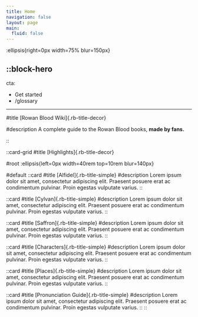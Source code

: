 ```yaml
---
title: Home
navigation: false
layout: page
main:
  fluid: false
---
```


:ellipsis{right=0px width=75% blur=150px}



::block-hero
---
cta:
  - Get started
  - /glossary
---
#title
[Rowan Blood Wiki]{.rb-title-decor}

#description
A complete guide to the Rowan Blood books, **made by fans.**


::




::card-grid
#title
[Highlights]{.rb-title-decor}

#root
:ellipsis{left=0px width=40rem top=10rem blur=140px}

#default
  ::card
  #title
  [Alfidel]{.rb-title-simple}
  #description
  Lorem ipsum dolor sit amet, consectetur adipiscing elit. Praesent posuere erat ac condimentum pulvinar. Proin egestas vulputate varius. 
  ::

  ::card
  #title
  [Cylvan]{.rb-title-simple}
  #description
  Lorem ipsum dolor sit amet, consectetur adipiscing elit. Praesent posuere erat ac condimentum pulvinar. Proin egestas vulputate varius. 
  ::

  ::card
  #title
  [Saffron]{.rb-title-simple}
  #description
  Lorem ipsum dolor sit amet, consectetur adipiscing elit. Praesent posuere erat ac condimentum pulvinar. Proin egestas vulputate varius. 
  ::

  ::card
  #title
  [Characters]{.rb-title-simple}
  #description
  Lorem ipsum dolor sit amet, consectetur adipiscing elit. Praesent posuere erat ac condimentum pulvinar. Proin egestas vulputate varius. 
  ::

  ::card
  #title
  [Places]{.rb-title-simple}
  #description
  Lorem ipsum dolor sit amet, consectetur adipiscing elit. Praesent posuere erat ac condimentum pulvinar. Proin egestas vulputate varius. 
  ::

  ::card
  #title
  [Pronunciation Guide]{.rb-title-simple}
  #description
  Lorem ipsum dolor sit amet, consectetur adipiscing elit. Praesent posuere erat ac condimentum pulvinar. Proin egestas vulputate varius. 
  ::
::
